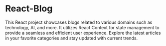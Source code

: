 # React-Blog
This React project showcases blogs related to various domains such as technology, AI, and more. It utilizes React Context for state management to provide a seamless and efficient user experience. Explore the latest articles in your favorite categories and stay updated with current trends.
